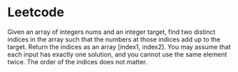 # Leetcode

Given an array of integers nums and an integer target, find two distinct indices in the array such that the numbers at those indices add up to the target. Return the indices as an array [index1, index2]. You may assume that each input has exactly one solution, and you cannot use the same element twice. The order of the indices does not matter.
